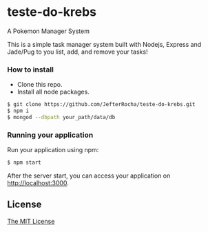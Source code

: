 # teste-do-krebs
A Pokemon Manager System

This is a simple task manager system built with Nodejs, Express and Jade/Pug to you list, add, and remove your tasks!


### How to install
* Clone this repo.
* Install all node packages.

```bash
$ git clone https://github.com/JefterRocha/teste-do-krebs.git
$ npm i
$ mongod --dbpath your_path/data/db
```

### Running your application
Run your application using npm:
```bash
$ npm start
```
After the server start, you can access your application on <http://localhost:3000>.

## License
[The MIT License](https://github.com/JefterRocha/teste-do-krebs/blob/master/LICENSE)
